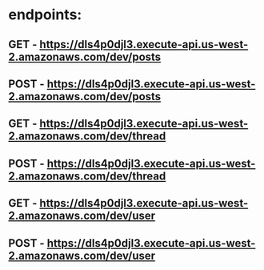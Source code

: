 # endpoints:

## GET - https://dls4p0djl3.execute-api.us-west-2.amazonaws.com/dev/posts

## POST - https://dls4p0djl3.execute-api.us-west-2.amazonaws.com/dev/posts

## GET - https://dls4p0djl3.execute-api.us-west-2.amazonaws.com/dev/thread

## POST - https://dls4p0djl3.execute-api.us-west-2.amazonaws.com/dev/thread

## GET - https://dls4p0djl3.execute-api.us-west-2.amazonaws.com/dev/user

## POST - https://dls4p0djl3.execute-api.us-west-2.amazonaws.com/dev/user
